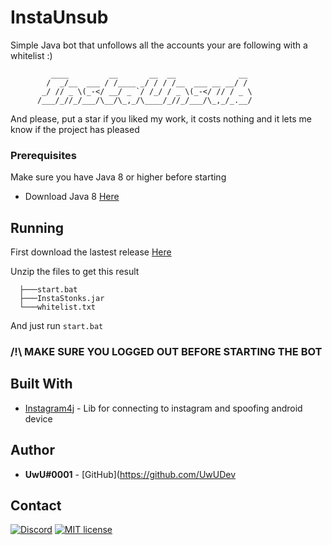# InstaUnsub
Simple Java bot that unfollows all the accounts your are following with a whitelist :)

```
         ____         __       __  __              __
        /  _/__  ___ / /____ _/ / / /__  ___ __ __/ /
       _/ // _ \(_-</ __/ _ `/ /_/ / _ \(_-</ // / _ \
      /___/_//_/___/\__/\_,_/\____/_//_/___/\_,_/_.__/
```

And please, put a star if you liked my work, it costs nothing and it lets me know if the project has pleased

### Prerequisites

Make sure you have Java 8 or higher before starting

* Download Java 8 [Here](https://www.java.com/download/)

## Running

First download the lastest release [Here](https://github.com/UwUDev/InstaUnsub/releases/latest/download/InstaUnsub.zip)

Unzip the files to get this result

```
  ├───start.bat
  ├───InstaStonks.jar
  └───whitelist.txt
```

And just run `start.bat`


### **/!\ __MAKE SURE YOU LOGGED OUT BEFORE STARTING THE BOT__**

## Built With

* [Instagram4j](https://github.com/instagram4j/instagram4j) - Lib for connecting to instagram and spoofing android device

## Author

* **UwU#0001** - [GitHub](https://github.com/UwUDev

## Contact
[![Discord](https://discordapp.com/api/guilds/606205735352795146/widget.png)](https://discord.gg/duyyyz3)
[![MIT license](https://img.shields.io/badge/-Telegram-blue.svg)](https://t.me/UwUDev)
